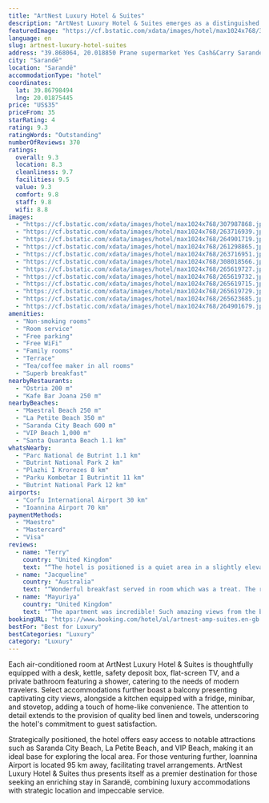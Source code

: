 ```yaml
---
title: "ArtNest Luxury Hotel & Suites"
description: "ArtNest Luxury Hotel & Suites emerges as a distinguished choice for travelers seeking a blend of comfort and convenience in Sarandë."
featuredImage: "https://cf.bstatic.com/xdata/images/hotel/max1024x768/307987868.jpg?k=dbe6a84682413ab3839d2b4f50dc7bacbbc16156d81d135f326d722f8ce5b8df&o=&hp=1"
language: en
slug: artnest-luxury-hotel-suites
address: "39.868064, 20.018850 Prane supermarket Yes Cash&Carry Sarande 9701, 9701 Sarandë, Albania"
city: "Sarandë"
location: "Sarandë"
accommodationType: "hotel"
coordinates:
  lat: 39.86798494
  lng: 20.01875445
price: "US$35"
priceFrom: 35
starRating: 4
rating: 9.3
ratingWords: "Outstanding"
numberOfReviews: 370
ratings:
  overall: 9.3
  location: 8.3
  cleanliness: 9.7
  facilities: 9.5
  value: 9.3
  comfort: 9.8
  staff: 9.8
  wifi: 8.8
images:
  - "https://cf.bstatic.com/xdata/images/hotel/max1024x768/307987868.jpg?k=dbe6a84682413ab3839d2b4f50dc7bacbbc16156d81d135f326d722f8ce5b8df&o=&hp=1"
  - "https://cf.bstatic.com/xdata/images/hotel/max1024x768/263716939.jpg?k=b82a56699ee9357733e53d8843fcd4be490839569a58773eebec8c1c4dea97bc&o=&hp=1"
  - "https://cf.bstatic.com/xdata/images/hotel/max1024x768/264901719.jpg?k=94eacb95e803fd440edd203237a821536c1b9502ce4106be2580e61de3a0c4ea&o=&hp=1"
  - "https://cf.bstatic.com/xdata/images/hotel/max1024x768/261298865.jpg?k=4b4fcce0665af4614a20c77d82ccedd548d11d5889e6b04227b151c7c25401d1&o=&hp=1"
  - "https://cf.bstatic.com/xdata/images/hotel/max1024x768/263716951.jpg?k=3e5218c019f793f0d10d282b03d454d45c62a00ce6912e142888f1b647cc4160&o=&hp=1"
  - "https://cf.bstatic.com/xdata/images/hotel/max1024x768/308018566.jpg?k=6b71a6ba27adf827f5e3e7a9ada826e4dcf02c612a8027832b64cad6a2b73756&o=&hp=1"
  - "https://cf.bstatic.com/xdata/images/hotel/max1024x768/265619727.jpg?k=a40969e6f15163b0f4fa75e1af88d30df67f82908935637dc1c36a61a17d183c&o=&hp=1"
  - "https://cf.bstatic.com/xdata/images/hotel/max1024x768/265619732.jpg?k=8e05f91ae63d20dbcfc63ad3f14f1ac0c2ea4660dcfa3f9aecc658d50701d291&o=&hp=1"
  - "https://cf.bstatic.com/xdata/images/hotel/max1024x768/265619715.jpg?k=06b7613aa37b4253e5952abfb8ae1960f69a8f6bb808df60d6763974a37b9a3b&o=&hp=1"
  - "https://cf.bstatic.com/xdata/images/hotel/max1024x768/265619729.jpg?k=439acc925f0a8efc6b311ebf20f5cdce113766b554230b34c1641bf460032172&o=&hp=1"
  - "https://cf.bstatic.com/xdata/images/hotel/max1024x768/265623685.jpg?k=dac435098d827337ae3d84790c44b796544b7825958a645aab0a3bb6d5e994f4&o=&hp=1"
  - "https://cf.bstatic.com/xdata/images/hotel/max1024x768/264901679.jpg?k=af90fe36afc008bed71bde8fd10353bfd0ce5bd182744180c8543f91e4ee620e&o=&hp=1"
amenities:
  - "Non-smoking rooms"
  - "Room service"
  - "Free parking"
  - "Free WiFi"
  - "Family rooms"
  - "Terrace"
  - "Tea/coffee maker in all rooms"
  - "Superb breakfast"
nearbyRestaurants:
  - "Ostria 200 m"
  - "Kafe Bar Joana 250 m"
nearbyBeaches:
  - "Maestral Beach 250 m"
  - "La Petite Beach 350 m"
  - "Saranda City Beach 600 m"
  - "VIP Beach 1,000 m"
  - "Santa Quaranta Beach 1.1 km"
whatsNearby:
  - "Parc National de Butrint 1.1 km"
  - "Butrint National Park 2 km"
  - "Plazhi I Krorezes 8 km"
  - "Parku Kombetar I Butrintit 11 km"
  - "Butrint National Park 12 km"
airports:
  - "Corfu International Airport 30 km"
  - "Ioannina Airport 70 km"
paymentMethods:
  - "Maestro"
  - "Mastercard"
  - "Visa"
reviews:
  - name: "Terry"
    country: "United Kingdom"
    text: "“The hotel is positioned is a quiet area in a slightly elevated position on the edge of the main tourist area. The room was immaculately fitted out and quite spacious. Kettle and coffee machine is provided. Contemporary lighting adds to the...”"
  - name: "Jacqueline"
    country: "Australia"
    text: "“Wonderful breakfast served in room which was a treat. The room was spacious, beds super comfy and large and the outdoor balcony with amazing view was superb. A kitchen was great too as we cooked dinner as an alternative to eating out!”"
  - name: "Mayuriya"
    country: "United Kingdom"
    text: "“The apartment was incredible! Such amazing views from the balcony and private jacuzzi. Very modern apartment, comfortable and clean. The location was great, 10 minute walk to the main boulevard. Staff were extremely friendly and helpful and made...”"
bookingURL: "https://www.booking.com/hotel/al/artnest-amp-suites.en-gb.html?aid=8035640"
bestFor: "Best for Luxury"
bestCategories: "Luxury"
category: "Luxury"
---
```


Each air-conditioned room at ArtNest Luxury Hotel & Suites is thoughtfully equipped with a desk, kettle, safety deposit box, flat-screen TV, and a private bathroom featuring a shower, catering to the needs of modern travelers. Select accommodations further boast a balcony presenting captivating city views, alongside a kitchen equipped with a fridge, minibar, and stovetop, adding a touch of home-like convenience. The attention to detail extends to the provision of quality bed linen and towels, underscoring the hotel's commitment to guest satisfaction.

Strategically positioned, the hotel offers easy access to notable attractions such as Saranda City Beach, La Petite Beach, and VIP Beach, making it an ideal base for exploring the local area. For those venturing further, Ioannina Airport is located 95 km away, facilitating travel arrangements. ArtNest Luxury Hotel & Suites thus presents itself as a premier destination for those seeking an enriching stay in Sarandë, combining luxury accommodations with strategic location and impeccable service.